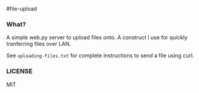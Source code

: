 #file-upload

### What?
A simple web.py server to upload files onto. A construct I use for quickly tranferring files over LAN.

See `uploading-files.txt` for complete instructions to send a file using curl.

### LICENSE
MIT
